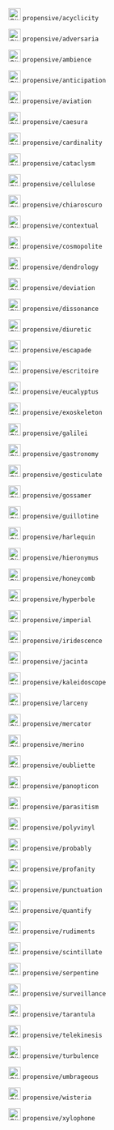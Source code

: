 [<img alt="GitHub Workflow" src="https://img.shields.io/github/actions/workflow/status/propensive/acyclicity/main.yml?style=for-the-badge" height="24">](https://github.com/propensive/acyclicity/actions) `propensive/acyclicity`

[<img alt="GitHub Workflow" src="https://img.shields.io/github/actions/workflow/status/propensive/adversaria/main.yml?style=for-the-badge" height="24">](https://github.com/propensive/adversaria/actions) `propensive/adversaria`

[<img alt="GitHub Workflow" src="https://img.shields.io/github/actions/workflow/status/propensive/ambience/main.yml?style=for-the-badge" height="24">](https://github.com/propensive/ambience/actions) `propensive/ambience`

[<img alt="GitHub Workflow" src="https://img.shields.io/github/actions/workflow/status/propensive/anticipation/main.yml?style=for-the-badge" height="24">](https://github.com/propensive/anticipation/actions) `propensive/anticipation`

[<img alt="GitHub Workflow" src="https://img.shields.io/github/actions/workflow/status/propensive/aviation/main.yml?style=for-the-badge" height="24">](https://github.com/propensive/aviation/actions) `propensive/aviation`

[<img alt="GitHub Workflow" src="https://img.shields.io/github/actions/workflow/status/propensive/caesura/main.yml?style=for-the-badge" height="24">](https://github.com/propensive/caesura/actions) `propensive/caesura`

[<img alt="GitHub Workflow" src="https://img.shields.io/github/actions/workflow/status/propensive/cardinality/main.yml?style=for-the-badge" height="24">](https://github.com/propensive/cardinality/actions) `propensive/cardinality`

[<img alt="GitHub Workflow" src="https://img.shields.io/github/actions/workflow/status/propensive/cataclysm/main.yml?style=for-the-badge" height="24">](https://github.com/propensive/cataclysm/actions) `propensive/cataclysm`

[<img alt="GitHub Workflow" src="https://img.shields.io/github/actions/workflow/status/propensive/cellulose/main.yml?style=for-the-badge" height="24">](https://github.com/propensive/cellulose/actions) `propensive/cellulose`

[<img alt="GitHub Workflow" src="https://img.shields.io/github/actions/workflow/status/propensive/chiaroscuro/main.yml?style=for-the-badge" height="24">](https://github.com/propensive/chiaroscuro/actions) `propensive/chiaroscuro`

[<img alt="GitHub Workflow" src="https://img.shields.io/github/actions/workflow/status/propensive/contextual/main.yml?style=for-the-badge" height="24">](https://github.com/propensive/contextual/actions) `propensive/contextual`

[<img alt="GitHub Workflow" src="https://img.shields.io/github/actions/workflow/status/propensive/cosmopolite/main.yml?style=for-the-badge" height="24">](https://github.com/propensive/cosmopolite/actions) `propensive/cosmopolite`

[<img alt="GitHub Workflow" src="https://img.shields.io/github/actions/workflow/status/propensive/dendrology/main.yml?style=for-the-badge" height="24">](https://github.com/propensive/dendrology/actions) `propensive/dendrology`

[<img alt="GitHub Workflow" src="https://img.shields.io/github/actions/workflow/status/propensive/deviation/main.yml?style=for-the-badge" height="24">](https://github.com/propensive/deviation/actions) `propensive/deviation`

[<img alt="GitHub Workflow" src="https://img.shields.io/github/actions/workflow/status/propensive/dissonance/main.yml?style=for-the-badge" height="24">](https://github.com/propensive/dissonance/actions) `propensive/dissonance`

[<img alt="GitHub Workflow" src="https://img.shields.io/github/actions/workflow/status/propensive/diuretic/main.yml?style=for-the-badge" height="24">](https://github.com/propensive/diuretic/actions) `propensive/diuretic`

[<img alt="GitHub Workflow" src="https://img.shields.io/github/actions/workflow/status/propensive/escapade/main.yml?style=for-the-badge" height="24">](https://github.com/propensive/escapade/actions) `propensive/escapade`

[<img alt="GitHub Workflow" src="https://img.shields.io/github/actions/workflow/status/propensive/escritoire/main.yml?style=for-the-badge" height="24">](https://github.com/propensive/escritoire/actions) `propensive/escritoire`

[<img alt="GitHub Workflow" src="https://img.shields.io/github/actions/workflow/status/propensive/eucalyptus/main.yml?style=for-the-badge" height="24">](https://github.com/propensive/eucalyptus/actions) `propensive/eucalyptus`

[<img alt="GitHub Workflow" src="https://img.shields.io/github/actions/workflow/status/propensive/exoskeleton/main.yml?style=for-the-badge" height="24">](https://github.com/propensive/exoskeleton/actions) `propensive/exoskeleton`

[<img alt="GitHub Workflow" src="https://img.shields.io/github/actions/workflow/status/propensive/galilei/main.yml?style=for-the-badge" height="24">](https://github.com/propensive/galilei/actions) `propensive/galilei`

[<img alt="GitHub Workflow" src="https://img.shields.io/github/actions/workflow/status/propensive/gastronomy/main.yml?style=for-the-badge" height="24">](https://github.com/propensive/gastronomy/actions) `propensive/gastronomy`

[<img alt="GitHub Workflow" src="https://img.shields.io/github/actions/workflow/status/propensive/gesticulate/main.yml?style=for-the-badge" height="24">](https://github.com/propensive/gesticulate/actions) `propensive/gesticulate`

[<img alt="GitHub Workflow" src="https://img.shields.io/github/actions/workflow/status/propensive/gossamer/main.yml?style=for-the-badge" height="24">](https://github.com/propensive/gossamer/actions) `propensive/gossamer`

[<img alt="GitHub Workflow" src="https://img.shields.io/github/actions/workflow/status/propensive/guillotine/main.yml?style=for-the-badge" height="24">](https://github.com/propensive/guillotine/actions) `propensive/guillotine`

[<img alt="GitHub Workflow" src="https://img.shields.io/github/actions/workflow/status/propensive/harlequin/main.yml?style=for-the-badge" height="24">](https://github.com/propensive/harlequin/actions) `propensive/harlequin`

[<img alt="GitHub Workflow" src="https://img.shields.io/github/actions/workflow/status/propensive/hieronymus/main.yml?style=for-the-badge" height="24">](https://github.com/propensive/hieronymus/actions) `propensive/hieronymus`

[<img alt="GitHub Workflow" src="https://img.shields.io/github/actions/workflow/status/propensive/honeycomb/main.yml?style=for-the-badge" height="24">](https://github.com/propensive/honeycomb/actions) `propensive/honeycomb`

[<img alt="GitHub Workflow" src="https://img.shields.io/github/actions/workflow/status/propensive/hyperbole/main.yml?style=for-the-badge" height="24">](https://github.com/propensive/hyperbole/actions) `propensive/hyperbole`

[<img alt="GitHub Workflow" src="https://img.shields.io/github/actions/workflow/status/propensive/imperial/main.yml?style=for-the-badge" height="24">](https://github.com/propensive/imperial/actions) `propensive/imperial`

[<img alt="GitHub Workflow" src="https://img.shields.io/github/actions/workflow/status/propensive/iridescence/main.yml?style=for-the-badge" height="24">](https://github.com/propensive/iridescence/actions) `propensive/iridescence`

[<img alt="GitHub Workflow" src="https://img.shields.io/github/actions/workflow/status/propensive/jacinta/main.yml?style=for-the-badge" height="24">](https://github.com/propensive/jacinta/actions) `propensive/jacinta`

[<img alt="GitHub Workflow" src="https://img.shields.io/github/actions/workflow/status/propensive/kaleidoscope/main.yml?style=for-the-badge" height="24">](https://github.com/propensive/kaleidoscope/actions) `propensive/kaleidoscope`

[<img alt="GitHub Workflow" src="https://img.shields.io/github/actions/workflow/status/propensive/larceny/main.yml?style=for-the-badge" height="24">](https://github.com/propensive/larceny/actions) `propensive/larceny`

[<img alt="GitHub Workflow" src="https://img.shields.io/github/actions/workflow/status/propensive/mercator/main.yml?style=for-the-badge" height="24">](https://github.com/propensive/mercator/actions) `propensive/mercator`

[<img alt="GitHub Workflow" src="https://img.shields.io/github/actions/workflow/status/propensive/merino/main.yml?style=for-the-badge" height="24">](https://github.com/propensive/merino/actions) `propensive/merino`

[<img alt="GitHub Workflow" src="https://img.shields.io/github/actions/workflow/status/propensive/oubliette/main.yml?style=for-the-badge" height="24">](https://github.com/propensive/oubliette/actions) `propensive/oubliette`

[<img alt="GitHub Workflow" src="https://img.shields.io/github/actions/workflow/status/propensive/panopticon/main.yml?style=for-the-badge" height="24">](https://github.com/propensive/panopticon/actions) `propensive/panopticon`

[<img alt="GitHub Workflow" src="https://img.shields.io/github/actions/workflow/status/propensive/parasitism/main.yml?style=for-the-badge" height="24">](https://github.com/propensive/parasitism/actions) `propensive/parasitism`

[<img alt="GitHub Workflow" src="https://img.shields.io/github/actions/workflow/status/propensive/polyvinyl/main.yml?style=for-the-badge" height="24">](https://github.com/propensive/polyvinyl/actions) `propensive/polyvinyl`

[<img alt="GitHub Workflow" src="https://img.shields.io/github/actions/workflow/status/propensive/probably/main.yml?style=for-the-badge" height="24">](https://github.com/propensive/probably/actions) `propensive/probably`

[<img alt="GitHub Workflow" src="https://img.shields.io/github/actions/workflow/status/propensive/profanity/main.yml?style=for-the-badge" height="24">](https://github.com/propensive/profanity/actions) `propensive/profanity`

[<img alt="GitHub Workflow" src="https://img.shields.io/github/actions/workflow/status/propensive/punctuation/main.yml?style=for-the-badge" height="24">](https://github.com/propensive/punctuation/actions) `propensive/punctuation`

[<img alt="GitHub Workflow" src="https://img.shields.io/github/actions/workflow/status/propensive/quantify/main.yml?style=for-the-badge" height="24">](https://github.com/propensive/quantify/actions) `propensive/quantify`

[<img alt="GitHub Workflow" src="https://img.shields.io/github/actions/workflow/status/propensive/rudiments/main.yml?style=for-the-badge" height="24">](https://github.com/propensive/rudiments/actions) `propensive/rudiments`

[<img alt="GitHub Workflow" src="https://img.shields.io/github/actions/workflow/status/propensive/scintillate/main.yml?style=for-the-badge" height="24">](https://github.com/propensive/scintillate/actions) `propensive/scintillate`

[<img alt="GitHub Workflow" src="https://img.shields.io/github/actions/workflow/status/propensive/serpentine/main.yml?style=for-the-badge" height="24">](https://github.com/propensive/serpentine/actions) `propensive/serpentine`

[<img alt="GitHub Workflow" src="https://img.shields.io/github/actions/workflow/status/propensive/surveillance/main.yml?style=for-the-badge" height="24">](https://github.com/propensive/surveillance/actions) `propensive/surveillance`

[<img alt="GitHub Workflow" src="https://img.shields.io/github/actions/workflow/status/propensive/tarantula/main.yml?style=for-the-badge" height="24">](https://github.com/propensive/tarantula/actions) `propensive/tarantula`

[<img alt="GitHub Workflow" src="https://img.shields.io/github/actions/workflow/status/propensive/telekinesis/main.yml?style=for-the-badge" height="24">](https://github.com/propensive/telekinesis/actions) `propensive/telekinesis`

[<img alt="GitHub Workflow" src="https://img.shields.io/github/actions/workflow/status/propensive/turbulence/main.yml?style=for-the-badge" height="24">](https://github.com/propensive/turbulence/actions) `propensive/turbulence`

[<img alt="GitHub Workflow" src="https://img.shields.io/github/actions/workflow/status/propensive/umbrageous/main.yml?style=for-the-badge" height="24">](https://github.com/propensive/umbrageous/actions) `propensive/umbrageous`

[<img alt="GitHub Workflow" src="https://img.shields.io/github/actions/workflow/status/propensive/wisteria/main.yml?style=for-the-badge" height="24">](https://github.com/propensive/wisteria/actions) `propensive/wisteria`

[<img alt="GitHub Workflow" src="https://img.shields.io/github/actions/workflow/status/propensive/xylophone/main.yml?style=for-the-badge" height="24">](https://github.com/propensive/xylophone/actions) `propensive/xylophone`

